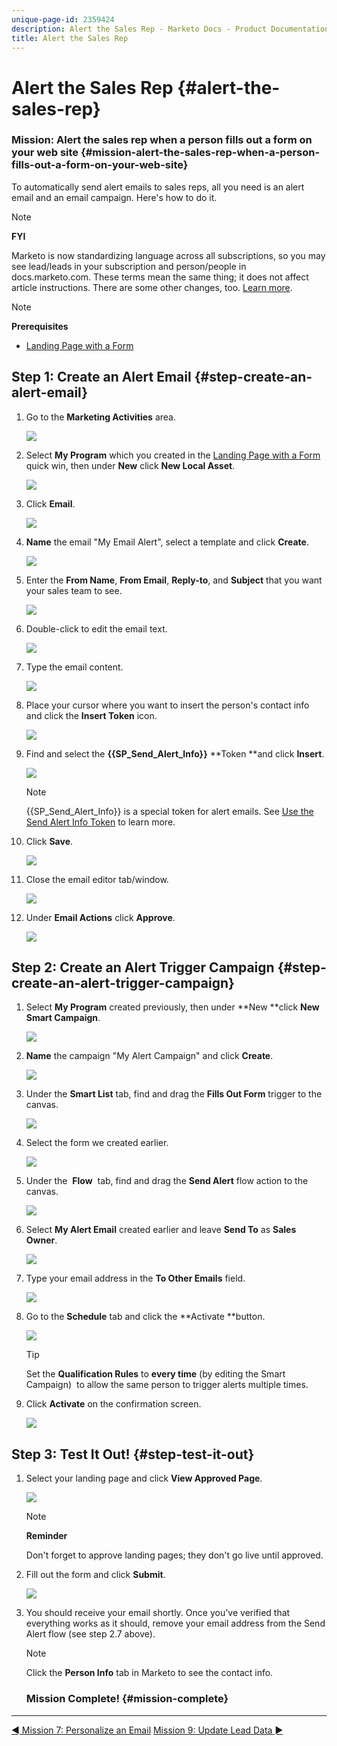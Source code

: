 ```yaml
---
unique-page-id: 2359424
description: Alert the Sales Rep - Marketo Docs - Product Documentation
title: Alert the Sales Rep
---
```


# Alert the Sales Rep {#alert-the-sales-rep}

### Mission: Alert the sales rep when a person fills out a form on your web site {#mission-alert-the-sales-rep-when-a-person-fills-out-a-form-on-your-web-site}

To automatically send alert emails to sales reps, all you need is an alert email and an email campaign. Here's how to do it.

>[!NOTE]
>
>**FYI**
>
>Marketo is now standardizing language across all subscriptions, so you may see lead/leads in your subscription and person/people in docs.marketo.com. These terms mean the same thing; it does not affect article instructions. There are some other changes, too. [Learn more](http://docs.marketo.com/display/DOCS/Updates+to+Marketo+Terminology).

>[!NOTE]
>
>**Prerequisites**
>
>* [Landing Page with a Form](landing-page-with-a-form.md) 
>

## Step 1: Create an Alert Email {#step-create-an-alert-email}

1. Go to the **Marketing Activities** area.

   ![](assets/one-5.png)

1. Select **My Program** which you created in the [Landing Page with a Form](landing-page-with-a-form.md) quick win, then under **New** click **New Local Asset**.

   ![](assets/two-6.png)

1. Click **Email**.

   ![](assets/three-5.png)

1. **Name** the email "My Email Alert", select a template and click **Create**.

   ![](assets/four-4.png)

1. Enter the **From Name**, **From Email**, **Reply-to**, and **Subject** that you want your sales team to see.

   ![](assets/five-5.png)

1. Double-click to edit the email text.

   ![](assets/six-5.png)

1. Type the email content.

   ![](assets/seven-6.png)

1. Place your cursor where you want to insert the person's contact info and click&nbsp;the&nbsp;**Insert Token** icon.

   ![](assets/eight-4.png)

1. Find and select the **{{SP_Send_Alert_Info}}** **Token **and click **Insert**.

   ![](assets/image2014-9-24-13-3a10-3a0.png)

   >[!NOTE]
   >
   >{{SP_Send_Alert_Info}} is a special token for alert emails. See [Use the Send Alert Info Token](../../product-docs/email-marketing/general/using-tokens/use-the-send-alert-info-token-{{sp_send_alert_info}}.md) to learn more.

1. Click **Save**.

   ![](assets/ten-5.png)

1. Close the email editor tab/window.

   ![](assets/eleven-5.png)

1. Under&nbsp;**Email Actions** click&nbsp;**Approve**.

   ![](assets/twelve-4.png)

## Step 2: Create an Alert Trigger Campaign {#step-create-an-alert-trigger-campaign}

1. Select **My Program** created previously, then under **New **click **New Smart Campaign**.

   ![](assets/image2014-9-24-13-3a14-3a17.png)

1. **Name** the campaign "My Alert Campaign" and click **Create**.

   ![](assets/image2014-9-24-13-3a14-3a28.png)

1. Under the **Smart List** tab, find and drag the **Fills Out Form** trigger to the canvas.

   ![](assets/image2014-9-24-13-3a14-3a43.png)

1. Select the form we created earlier.

   ![](assets/image2014-9-24-13-3a14-3a58.png)

1. Under the&nbsp; **Flow** &nbsp;tab, find and drag the **Send Alert** flow action to the canvas.

   ![](assets/image2014-9-24-13-3a15-3a10.png)

1. Select **My Alert Email** created earlier and leave **Send To** as **Sales Owner**.

   ![](assets/eighteen-1.png)

1. Type your email address in the **To Other Emails** field. &nbsp;

   ![](assets/nineteen-2.png)

1. Go to the **Schedule** tab and click the **Activate **button.

   ![](assets/twenty-2.png)

   >[!TIP]
   >
   >
   >Set the **Qualification Rules** to **every time** (by editing the Smart Campaign)&nbsp; to allow the same person to trigger alerts multiple times.

1. Click **Activate** on the confirmation screen.

   ![](assets/twenty-one-1.png)

## Step 3: Test It Out! {#step-test-it-out}

1. Select your landing page and click **View Approved Page**.  

   ![](assets/image2014-9-24-13-3a17-3a8.png)

   >[!NOTE]
   >
   >**Reminder**
   >
   >
   >Don't forget to approve landing pages; they don't go live until approved.

1. Fill out the form and click **Submit**.

   ![](assets/image2014-9-24-13-3a17-3a41.png)

1. You should receive your email shortly. Once you've verified that everything works as it should, remove your email address from the Send Alert flow (see step 2.7 above).

   >[!NOTE]
   >
   >Click the **Person Info** tab in Marketo to see the contact info.

   ### Mission Complete! {#mission-complete}

---

[◄ Mission 7: Personalize an Email](personalize-an-email.md) [Mission 9: Update Lead Data ►](update-person-data.md) 